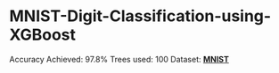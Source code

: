 # MNIST-Digit-Classification-using-XGBoost

Accuracy Achieved: 97.8%
Trees used: 100
Dataset: **[MNIST](https://www.openml.org/search?type=data&sort=runs&id=554)**
